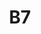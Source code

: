 ---
layout: mote
menu: false
title: B7
title-tei: [/Bvii/]
letter: B
description: Mote B7
permalink: /B7/
prev: B6
next: B8
---